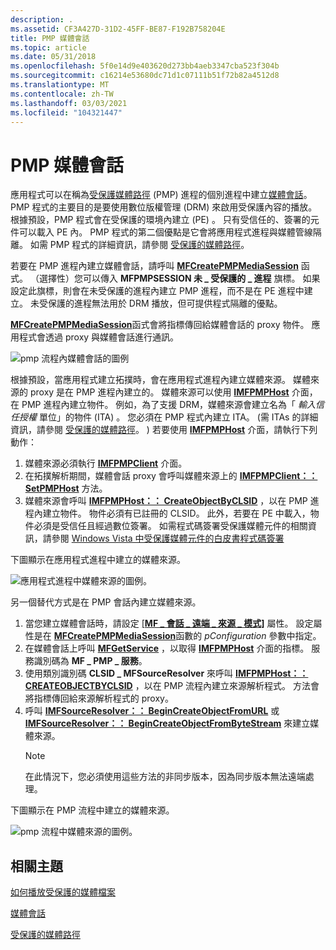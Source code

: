 ```yaml
---
description: .
ms.assetid: CF3A427D-31D2-45FF-BE87-F192B758204E
title: PMP 媒體會話
ms.topic: article
ms.date: 05/31/2018
ms.openlocfilehash: 5f0e14d9e403620d273bb4aeb3347cba523f304b
ms.sourcegitcommit: c16214e53680dc71d1c07111b51f72b82a4512d8
ms.translationtype: MT
ms.contentlocale: zh-TW
ms.lasthandoff: 03/03/2021
ms.locfileid: "104321447"
---
```

# <a name="pmp-media-session"></a>PMP 媒體會話

應用程式可以在稱為[受保護媒體路徑](protected-media-path.md) (PMP) 進程的個別進程中建立[媒體會話](media-session.md)。 PMP 程式的主要目的是要使用數位版權管理 (DRM) 來啟用受保護內容的播放。 根據預設，PMP 程式會在受保護的環境內建立 (PE) 。 只有受信任的、簽署的元件可以載入 PE 內。 PMP 程式的第二個優點是它會將應用程式進程與媒體管線隔離。 如需 PMP 程式的詳細資訊，請參閱 [受保護的媒體路徑](protected-media-path.md)。

若要在 PMP 進程內建立媒體會話，請呼叫 [**MFCreatePMPMediaSession**](/windows/desktop/api/mfidl/nf-mfidl-mfcreatepmpmediasession) 函式。 （選擇性）您可以傳入 **MFPMPSESSION 未 \_ 受保護的 \_ 進程** 旗標。 如果設定此旗標，則會在未受保護的進程內建立 PMP 進程，而不是在 PE 進程中建立。 未受保護的進程無法用於 DRM 播放，但可提供程式隔離的優點。

[**MFCreatePMPMediaSession**](/windows/desktop/api/mfidl/nf-mfidl-mfcreatepmpmediasession)函式會將指標傳回給媒體會話的 proxy 物件。 應用程式會透過 proxy 與媒體會話進行通訊。

![pmp 流程內媒體會話的圖例](images/pmp01.png)

根據預設，當應用程式建立拓撲時，會在應用程式進程內建立媒體來源。 媒體來源的 proxy 是在 PMP 進程內建立的。 媒體來源可以使用 [**IMFPMPHost**](/windows/desktop/api/mfidl/nf-mfidl-imfpmphost-createobjectbyclsid) 介面，在 PMP 進程內建立物件。 例如，為了支援 DRM，媒體來源會建立名為「 *輸入信任授權* 單位」的物件 (ITA) 。 您必須在 PMP 程式內建立 ITA。  (需 ITAs 的詳細資訊，請參閱 [受保護的媒體路徑](protected-media-path.md)。 ) 若要使用 [**IMFPMPHost**](/windows/desktop/api/mfidl/nn-mfidl-imfpmphost) 介面，請執行下列動作：

1.  媒體來源必須執行 [**IMFPMPClient**](/windows/desktop/api/mfidl/nn-mfidl-imfpmpclient) 介面。
2.  在拓撲解析期間，媒體會話 proxy 會呼叫媒體來源上的 [**IMFPMPClient：： SetPMPHost**](/windows/desktop/api/mfidl/nf-mfidl-imfpmpclient-setpmphost) 方法。
3.  媒體來源會呼叫 [**IMFPMPHost：： CreateObjectByCLSID**](/windows/desktop/api/mfidl/nf-mfidl-imfpmphost-createobjectbyclsid) ，以在 PMP 進程內建立物件。 物件必須有已註冊的 CLSID。 此外，若要在 PE 中載入，物件必須是受信任且經過數位簽署。 如需程式碼簽署受保護媒體元件的相關資訊，請參閱 [Windows Vista 中受保護媒體元件的白皮書程式碼簽署](/windows-hardware/test/hlk/)

下圖顯示在應用程式進程中建立的媒體來源。

![應用程式進程中媒體來源的圖例。](images/pmp02.png)

另一個替代方式是在 PMP 會話內建立媒體來源。

1.  當您建立媒體會話時，請設定 [ [**MF \_ 會話 \_ 遠端 \_ 來源 \_ 模式]**](mf-session-remote-source-mode-attribute.md) 屬性。 設定屬性是在 [**MFCreatePMPMediaSession**](/windows/desktop/api/mfidl/nf-mfidl-mfcreatepmpmediasession)函數的 *pConfiguration* 參數中指定。
2.  在媒體會話上呼叫 [**MFGetService**](/windows/desktop/api/mfidl/nf-mfidl-mfgetservice) ，以取得 [**IMFPMPHost**](/windows/desktop/api/mfidl/nn-mfidl-imfpmphost) 介面的指標。 服務識別碼為 **MF \_ PMP \_ 服務**。
3.  使用類別識別碼 **CLSID \_ MFSourceResolver** 來呼叫 [**IMFPMPHost：： CREATEOBJECTBYCLSID**](/windows/desktop/api/mfidl/nf-mfidl-imfpmphost-createobjectbyclsid) ，以在 PMP 流程內建立來源解析程式。 方法會將指標傳回給來源解析程式的 proxy。
4.  呼叫 [**IMFSourceResolver：： BeginCreateObjectFromURL**](/windows/desktop/api/mfidl/nf-mfidl-imfsourceresolver-begincreateobjectfromurl) 或 [**IMFSourceResolver：： BeginCreateObjectFromByteStream**](/windows/desktop/api/mfidl/nf-mfidl-imfsourceresolver-begincreateobjectfrombytestream) 來建立媒體來源。
    > [!Note]  
    > 在此情況下，您必須使用這些方法的非同步版本，因為同步版本無法遠端處理。

     

下圖顯示在 PMP 流程中建立的媒體來源。

![pmp 流程中媒體來源的圖例。](images/pmp03.png)

## <a name="related-topics"></a>相關主題

<dl> <dt>

[如何播放受保護的媒體檔案](how-to-play-protected-media-files.md)
</dt> <dt>

[媒體會話](media-session.md)
</dt> <dt>

[受保護的媒體路徑](protected-media-path.md)
</dt> </dl>

 

 
